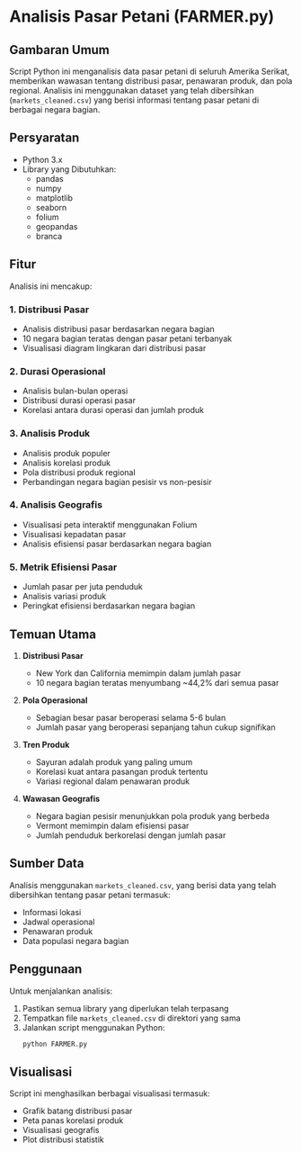 # Analisis Pasar Petani (FARMER.py)

## Gambaran Umum
Script Python ini menganalisis data pasar petani di seluruh Amerika Serikat, memberikan wawasan tentang distribusi pasar, penawaran produk, dan pola regional. Analisis ini menggunakan dataset yang telah dibersihkan (`markets_cleaned.csv`) yang berisi informasi tentang pasar petani di berbagai negara bagian.

## Persyaratan
- Python 3.x
- Library yang Dibutuhkan:
  - pandas
  - numpy
  - matplotlib
  - seaborn
  - folium
  - geopandas
  - branca

## Fitur
Analisis ini mencakup:

### 1. Distribusi Pasar
- Analisis distribusi pasar berdasarkan negara bagian
- 10 negara bagian teratas dengan pasar petani terbanyak
- Visualisasi diagram lingkaran dari distribusi pasar

### 2. Durasi Operasional
- Analisis bulan-bulan operasi
- Distribusi durasi operasi pasar
- Korelasi antara durasi operasi dan jumlah produk

### 3. Analisis Produk
- Analisis produk populer
- Analisis korelasi produk
- Pola distribusi produk regional
- Perbandingan negara bagian pesisir vs non-pesisir

### 4. Analisis Geografis
- Visualisasi peta interaktif menggunakan Folium
- Visualisasi kepadatan pasar
- Analisis efisiensi pasar berdasarkan negara bagian

### 5. Metrik Efisiensi Pasar
- Jumlah pasar per juta penduduk
- Analisis variasi produk
- Peringkat efisiensi berdasarkan negara bagian

## Temuan Utama

1. **Distribusi Pasar**
   - New York dan California memimpin dalam jumlah pasar
   - 10 negara bagian teratas menyumbang ~44,2% dari semua pasar

2. **Pola Operasional**
   - Sebagian besar pasar beroperasi selama 5-6 bulan
   - Jumlah pasar yang beroperasi sepanjang tahun cukup signifikan

3. **Tren Produk**
   - Sayuran adalah produk yang paling umum
   - Korelasi kuat antara pasangan produk tertentu
   - Variasi regional dalam penawaran produk

4. **Wawasan Geografis**
   - Negara bagian pesisir menunjukkan pola produk yang berbeda
   - Vermont memimpin dalam efisiensi pasar
   - Jumlah penduduk berkorelasi dengan jumlah pasar

## Sumber Data
Analisis menggunakan `markets_cleaned.csv`, yang berisi data yang telah dibersihkan tentang pasar petani termasuk:
- Informasi lokasi
- Jadwal operasional
- Penawaran produk
- Data populasi negara bagian

## Penggunaan
Untuk menjalankan analisis:
1. Pastikan semua library yang diperlukan telah terpasang
2. Tempatkan file `markets_cleaned.csv` di direktori yang sama
3. Jalankan script menggunakan Python:
   ```bash
   python FARMER.py
   ```

## Visualisasi
Script ini menghasilkan berbagai visualisasi termasuk:
- Grafik batang distribusi pasar
- Peta panas korelasi produk
- Visualisasi geografis
- Plot distribusi statistik
